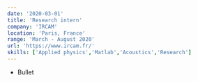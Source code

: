 ```yaml
---
date: '2020-03-01'
title: 'Research intern'
company: 'IRCAM'
location: 'Paris, France'
range: 'March - August 2020'
url: 'https://www.ircam.fr/'
skills: ['Applied physics','Matlab','Acoustics','Research']
---
```


- Bullet
